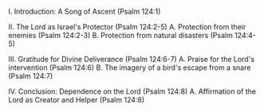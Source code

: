 I. Introduction: A Song of Ascent (Psalm 124:1)

II. The Lord as Israel's Protector (Psalm 124:2-5)
   A. Protection from their enemies (Psalm 124:2-3)
   B. Protection from natural disasters (Psalm 124:4-5)

III. Gratitude for Divine Deliverance (Psalm 124:6-7)
   A. Praise for the Lord's intervention (Psalm 124:6)
   B. The imagery of a bird's escape from a snare (Psalm 124:7)

IV. Conclusion: Dependence on the Lord (Psalm 124:8)
   A. Affirmation of the Lord as Creator and Helper (Psalm 124:8)